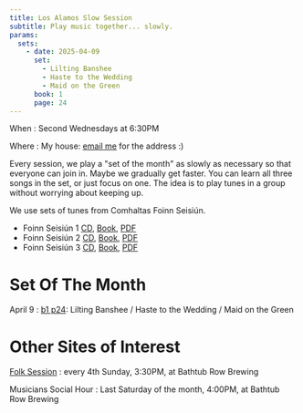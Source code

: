 ```yaml
---
title: Los Alamos Slow Session
subtitle: Play music together... slowly.
params:
  sets:
    - date: 2025-04-09
      set:
        - Lilting Banshee
        - Haste to the Wedding
        - Maid on the Green
      book: 1
      page: 24
---
```


When
: Second Wednesdays at 6:30PM

Where
: My house: [email me](mailto:neale@woozle.org) for the address :)

Every session,
we play a "set of the month"
as slowly as necessary so that everyone can join in.
Maybe we gradually get faster.
You can learn all three songs in the set, or just focus on one.
The idea is to play tunes in a group
without worrying about keeping up.

We use sets of tunes from Comhaltas Foinn Seisiún. 

* Foinn Seisiún 1
  [CD](https://comhaltas.ie/product/foinn-seisiun-cd-1/),
  [Book](https://comhaltas.ie/product/foinn-seisiun-book-1/),
  [PDF](Foinn-Seisiún-Book1.pdf)
* Foinn Seisiún 2
  [CD](https://comhaltas.ie/product/foinn-seisiun-cd-2/),
  [Book](https://comhaltas.ie/product/foinn-seisiun-book-2/),
  [PDF](Foinn-Seisiún-Book2.pdf)
* Foinn Seisiún 3
  [CD](https://comhaltas.ie/product/foinn-seisiun-cd-3/),
  [Book](https://comhaltas.ie/product/foinn-seisiun-book-3/),
  [PDF](Foinn-Seisiún-Book3.pdf)


Set Of The Month
==============

April 9
: [b1 p24](Foinn-Seisiún-Book1.pdf#page=26): Lilting Banshee / Haste to the Wedding / Maid on the Green


Other Sites of Interest
===================

[Folk Session](https://lanmfolksession.neocities.org/)
: every 4th Sunday, 3:30PM, at Bathtub Row Brewing

Musicians Social Hour 
: Last Saturday of the month, 4:00PM, at Bathtub Row Brewing
